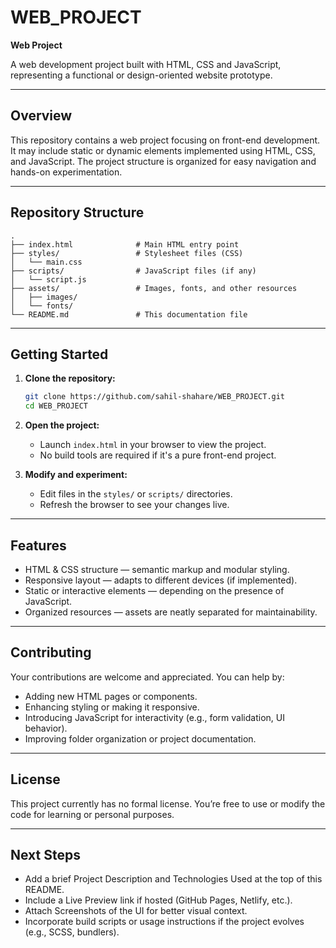 # WEB_PROJECT

**Web Project**

A web development project built with HTML, CSS and JavaScript, representing a functional or design-oriented website prototype.

---

## Overview

This repository contains a web project focusing on front-end development. It may include static or dynamic elements implemented using HTML, CSS, and JavaScript. The project structure is organized for easy navigation and hands-on experimentation.

---

## Repository Structure

```
.
├── index.html              # Main HTML entry point
├── styles/                 # Stylesheet files (CSS)
│   └── main.css
├── scripts/                # JavaScript files (if any)
│   └── script.js
├── assets/                 # Images, fonts, and other resources
│   ├── images/
│   └── fonts/
└── README.md               # This documentation file
```

---

## Getting Started

1. **Clone the repository:**  
   ```bash
   git clone https://github.com/sahil-shahare/WEB_PROJECT.git
   cd WEB_PROJECT
   ```

2. **Open the project:**  
   - Launch `index.html` in your browser to view the project.
   - No build tools are required if it's a pure front-end project.

3. **Modify and experiment:**  
   - Edit files in the `styles/` or `scripts/` directories.
   - Refresh the browser to see your changes live.

---

## Features

- HTML & CSS structure — semantic markup and modular styling.
- Responsive layout — adapts to different devices (if implemented).
- Static or interactive elements — depending on the presence of JavaScript.
- Organized resources — assets are neatly separated for maintainability.

---

## Contributing

Your contributions are welcome and appreciated. You can help by:

- Adding new HTML pages or components.
- Enhancing styling or making it responsive.
- Introducing JavaScript for interactivity (e.g., form validation, UI behavior).
- Improving folder organization or project documentation.

---

## License

This project currently has no formal license. You’re free to use or modify the code for learning or personal purposes. 

---

## Next Steps

- Add a brief Project Description and Technologies Used at the top of this README.
- Include a Live Preview link if hosted (GitHub Pages, Netlify, etc.).
- Attach Screenshots of the UI for better visual context.
- Incorporate build scripts or usage instructions if the project evolves (e.g., SCSS, bundlers).
